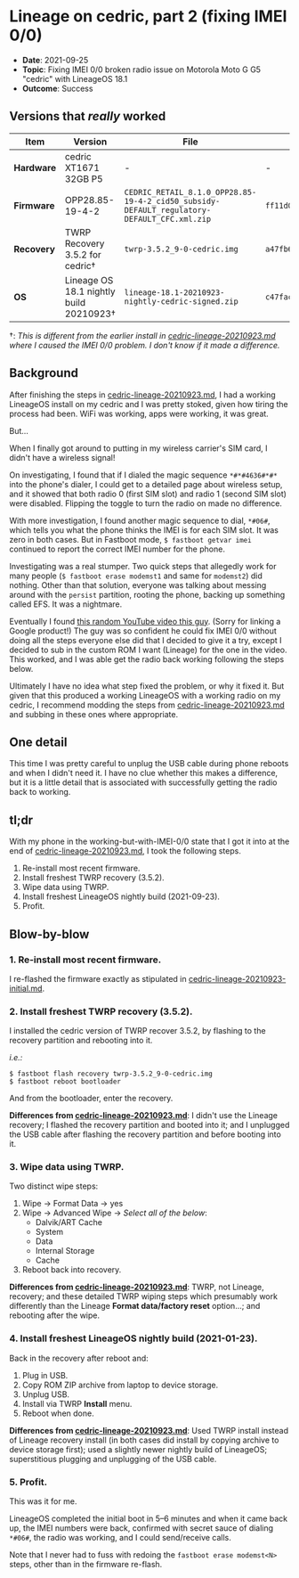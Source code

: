 # Lineage on cedric, part 2 (fixing IMEI 0/0)

- **Date**: 2021-09-25
- **Topic**: Fixing IMEI 0/0 broken radio issue on Motorola Moto G G5 "cedric" with LineageOS 18.1
- **Outcome**: Success

## Versions that *really* worked

| Item | Version | File | sha256 |
|-|-|-|-|
| **Hardware** | cedric XT1671 32GB P5 | - | - |
| **Firmware** | OPP28.85-19-4-2 | `CEDRIC_RETAIL_8.1.0_OPP28.85-19-4-2_cid50_subsidy-DEFAULT_regulatory-DEFAULT_CFC.xml.zip` | `ff11d01ede235bd49281bddd64a6032732691fa496000ae80d3fdcc86d53cac9` |
| **Recovery** | TWRP Recovery 3.5.2 for cedric† | `twrp-3.5.2_9-0-cedric.img` | `a47fb6578f68e20de287db28edb676c98e00b6121b1b492101ca2518f7323300` |
| **OS** | Lineage OS 18.1 nightly build 20210923† | `lineage-18.1-20210923-nightly-cedric-signed.zip` | `c47fac901f7cf930e134ed3a19a1e4e4c64c33d9991396f14074b1c0c038b83a` |

†: *This is different from the earlier install in [cedric-lineage-20210923.md](cedric-lineage-20210923.md) where I caused the IMEI 0/0 problem. I don't know if it made a difference.*

## Background

After finishing the steps in [cedric-lineage-20210923.md](cedric-lineage-20210923.md), I had a working LineageOS install on my cedric and I was pretty stoked, given how tiring the process had been. WiFi was working, apps were working, it was great.

But...

When I finally got around to putting in my wireless carrier's SIM card, I didn't have a wireless signal!

On investigating, I found that if I dialed the magic sequence `*#*#4636#*#*` into the phone's dialer, I could get to a detailed page about wireless setup, and it showed that both radio 0 (first SIM slot) and radio 1 (second SIM slot) were disabled. Flipping the toggle to turn the radio on made no difference.

With more investigation, I found another magic sequence to dial, `*#06#`, which tells you what the phone thinks the IMEI is for each SIM slot. It was zero in both cases. But in Fastboot mode, `$ fastboot getvar imei` continued to report the correct IMEI number for the phone.

Investigating was a real stumper. Two quick steps that allegedly work for many people (`$ fastboot erase modemst1` and same for `modemst2`) did nothing. Other than that solution, everyone was talking about messing around with the `persist` partition, rooting the phone, backing up something called EFS. It was a nightmare.

Eventually I found [this random YouTube video this guy](https://www.youtube.com/watch?v=7friDoYXsuM). (Sorry for linking a Google product!) The guy was so confident he could fix IMEI 0/0 without doing all the steps everyone else did that I decided to give it a try, except I decided to sub in the custom ROM I want (Lineage) for the one in the video. This worked, and I was able get the radio back working following the steps below.

Ultimately I have no idea what step fixed the problem, or why it fixed it. But given that this produced a working LineageOS with a working radio on my cedric, I recommend modding the steps from [cedric-lineage-20210923.md](cedric-lineage-20210923.md) and subbing in these ones where appropriate.

## One detail

This time I was pretty careful to unplug the USB cable during phone reboots and when I didn't need it. I have no clue whether this makes a difference, but it is a little detail that is associated with successfully getting the radio back to working.

## tl;dr

With my phone in the working-but-with-IMEI-0/0 state that I got it into at the end of [cedric-lineage-20210923.md](cedric-lineage-20210923.md), I took the following steps.

1. Re-install most recent firmware.
2. Install freshest TWRP recovery (3.5.2).
3. Wipe data using TWRP.
4. Install freshest LineageOS nightly build (2021-09-23).
5. Profit.

## Blow-by-blow

### 1. Re-install most recent firmware.

I re-flashed the firmware exactly as stipulated in [cedric-lineage-20210923-initial.md](cedric-lineage-20210923-initial.md).

### 2. Install freshest TWRP recovery (3.5.2).

I installed the cedric version of TWRP recover 3.5.2, by flashing to the recovery partition and rebooting into it.

*i.e.:*

```
$ fastboot flash recovery twrp-3.5.2_9-0-cedric.img
$ fastboot reboot bootloader
```

And from the bootloader, enter the recovery.

**Differences from [cedric-lineage-20210923.md](cedric-lineage-20210923.md)**: I didn't use the Lineage recovery; I flashed the recovery partition and booted into it; and I unplugged the USB cable after flashing the recovery partition and before booting into it. 

### 3. Wipe data using TWRP.

Two distinct wipe steps:

1. Wipe &rarr; Format Data &rarr; yes
2. Wipe &rarr; Advanced Wipe &rarr; *Select all of the below*:
   - Dalvik/ART Cache
   - System
   - Data
   - Internal Storage
    - Cache
3. Reboot back into recovery.

**Differences from [cedric-lineage-20210923.md](cedric-lineage-20210923.md)**: TWRP, not Lineage, recovery; and these detailed TWRP wiping steps which presumably work differently than the Lineage **Format data/factory reset** option...; and rebooting after the wipe.

### 4. Install freshest LineageOS nightly build (2021-01-23).

Back in the recovery after reboot and:

1. Plug in USB.
2. Copy ROM ZIP archive  from laptop to device storage.
3. Unplug USB.
4. Install via TWRP **Install** menu.
5. Reboot when done.

**Differences from [cedric-lineage-20210923.md](cedric-lineage-20210923.md)**: Used TWRP install instead of Lineage recovery install (in both cases did install by copying archive to device storage first); used a slightly newer nightly build of LineageOS; superstitious plugging and unplugging of the USB cable.

### 5. Profit.

This was it for me.

LineageOS completed the initial boot in 5–6 minutes and when it came back up, the IMEI numbers were back, confirmed with secret sauce of dialing `*#06#`, the radio was working, and I could send/receive calls.

Note that I never had to fuss with redoing the `fastboot erase modemst<N>` steps, other than in the firmware re-flash.
